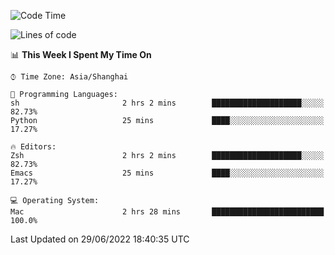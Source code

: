 <!--START_SECTION:waka-->
![Code Time](http://img.shields.io/badge/Code%20Time-0%20secs-blue)

![Lines of code](https://img.shields.io/badge/From%20Hello%20World%20I%27ve%20Written-22%20Thousand%20lines%20of%20code-blue)

📊 **This Week I Spent My Time On** 

```text
⌚︎ Time Zone: Asia/Shanghai

💬 Programming Languages: 
sh                       2 hrs 2 mins        ████████████████████░░░░░   82.73% 
Python                   25 mins             ████░░░░░░░░░░░░░░░░░░░░░   17.27%

🔥 Editors: 
Zsh                      2 hrs 2 mins        ████████████████████░░░░░   82.73% 
Emacs                    25 mins             ████░░░░░░░░░░░░░░░░░░░░░   17.27%

💻 Operating System: 
Mac                      2 hrs 28 mins       █████████████████████████   100.0%

```


 Last Updated on 29/06/2022 18:40:35 UTC
<!--END_SECTION:waka-->
